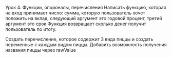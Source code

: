 Урок 4. Функции, опционалы, перечисления Написать функцию, которая на вход принимает число: сумма, которую пользователь хочет положить на вклад, следующий аргумент это годовой процент, третий аргумент это срок Функция возвращает сколько денег получит пользователь по итогу.

Создать перечисление, которое содержит 3 вида пиццы и создать переменные с каждым видом пиццы. Добавить возможность получения названия пиццы через rawValue
